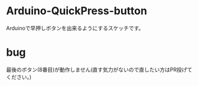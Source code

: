 # Arduino-QuickPress-button
Arduinoで早押しボタンを出来るようにするスケッチです。

# bug
最後のボタン(8番目)が動作しません(直す気力がないので直したい方はPR投げてください。)

